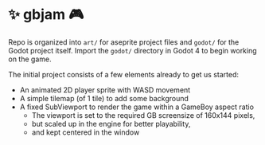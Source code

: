 # ✨ gbjam 🎮

Repo is organized into `art/` for aseprite project files and `godot/` for the Godot project itself. Import the `godot/` directory in Godot 4 to begin working on the game.

The initial project consists of a few elements already to get us started:

- An animated 2D player sprite with WASD movement
- A simple tilemap (of 1 tile) to add some background
- A fixed SubViewport to render the game within a GameBoy aspect ratio
  - The viewport is set to the required GB screensize of 160x144 pixels, 
  - but scaled up in the engine for better playability, 
  - and kept centered in the window
